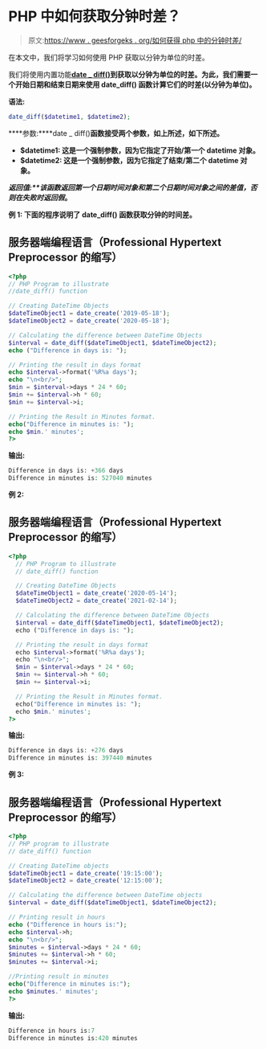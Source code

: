 # PHP 中如何获取分钟时差？

> 原文:[https://www . geesforgeks . org/如何获得 php 中的分钟时差/](https://www.geeksforgeeks.org/how-to-get-time-difference-in-minutes-in-php/)

在本文中，我们将学习如何使用 PHP 获取以分钟为单位的时差。

我们将使用内置功能[**date _ diff()**](https://www.geeksforgeeks.org/php-date_diff-function/)**到获取以分钟为单位的时差。为此，我们需要一个开始日期和结束日期来使用 **date_diff()** 函数计算它们的时差(以分钟为单位)。**

****语法:****

```php
date_diff($datetime1, $datetime2);
```

****参数:****date _ diff()**函数接受两个参数，如上所述，如下所述。**

*   ****$datetime1:** 这是一个强制参数，因为它指定了开始/第一个 datetime 对象。**
*   ****$datetime2:** 这是一个强制参数，因为它指定了结束/第二个 datetime 对象。**

****返回值:**该函数返回第一个日期时间对象和第二个日期时间对象之间的差值，否则在失败时返回*假*。**

****例 1:** 下面的程序说明了 **date_diff()** 函数获取分钟的时间差。**

## **服务器端编程语言（Professional Hypertext Preprocessor 的缩写）**

```php
<?php 
// PHP Program to illustrate
//date_diff() function

// Creating DateTime Objects
$dateTimeObject1 = date_create('2019-05-18'); 
$dateTimeObject2 = date_create('2020-05-18'); 

// Calculating the difference between DateTime Objects
$interval = date_diff($dateTimeObject1, $dateTimeObject2); 
echo ("Difference in days is: ");

// Printing the result in days format
echo $interval->format('%R%a days');
echo "\n<br/>";
$min = $interval->days * 24 * 60;
$min += $interval->h * 60;
$min += $interval->i;

// Printing the Result in Minutes format.
echo("Difference in minutes is: ");
echo $min.' minutes';
?>
```

****输出:****

```php
Difference in days is: +366 days
Difference in minutes is: 527040 minutes
```

****例 2:****

## **服务器端编程语言（Professional Hypertext Preprocessor 的缩写）**

```php
<?php 
  // PHP Program to illustrate
  // date_diff() function

  // Creating DateTime Objects
  $dateTimeObject1 = date_create('2020-05-14'); 
  $dateTimeObject2 = date_create('2021-02-14'); 

  // Calculating the difference between DateTime Objects
  $interval = date_diff($dateTimeObject1, $dateTimeObject2); 
  echo ("Difference in days is: ");

  // Printing the result in days format
  echo $interval->format('%R%a days');
  echo "\n<br/>";
  $min = $interval->days * 24 * 60;
  $min += $interval->h * 60;
  $min += $interval->i;

  // Printing the Result in Minutes format.
  echo("Difference in minutes is: ");
  echo $min.' minutes';
?>
```

****输出:****

```php
Difference in days is: +276 days
Difference in minutes is: 397440 minutes
```

****例 3:****

## **服务器端编程语言（Professional Hypertext Preprocessor 的缩写）**

```php
<?php 
// PHP program to illustrate 
// date_diff() function

// Creating DateTime objects
$dateTimeObject1 = date_create('19:15:00'); 
$dateTimeObject2 = date_create('12:15:00'); 

// Calculating the difference between DateTime objects
$interval = date_diff($dateTimeObject1, $dateTimeObject2); 

// Printing result in hours
echo ("Difference in hours is:");
echo $interval->h;
echo "\n<br/>";
$minutes = $interval->days * 24 * 60;
$minutes += $interval->h * 60;
$minutes += $interval->i;

//Printing result in minutes
echo("Difference in minutes is:");
echo $minutes.' minutes';
?>
```

****输出:****

```php
Difference in hours is:7
Difference in minutes is:420 minutes
```